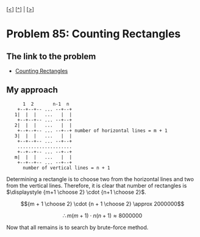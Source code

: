 \[[<](./p0084.md)] \[[^](../README.md)] | \[[>](./p0086.md)]

# Problem 85: Counting Rectangles

## The link to the problem

- [Counting Rectangles](https://projecteuler.net/problem=85)

## My approach

```
      1  2       n-1  n
    +--+--+-- ... --+--+
   1|  |  |   ...   |  |
    +--+--+-- ... --+--+
   2|  |  |   ...   |  |
    +--+--+-- ... --+--+ number of horizontal lines = m + 1
   3|  |  |   ...   |  |
    +--+--+-- ... --+--+
    ....................
    +--+--+-- ... --+--+
   m|  |  |   ...   |  |
    +--+--+-- ... --+--+
      number of vertical lines = n + 1
```

Determining a rectangle is to choose two from the horizontal lines and two from the vertical lines.
Therefore, it is clear that number of rectangles is
$\displaystyle {m+1 \choose  2} \cdot {n+1 \choose 2}$.

$${m + 1 \choose 2} \cdot {n + 1 \choose 2} \approx 2000000$$

$$\therefore m(m+1) \cdot n(n+1) \approx 8000000$$

Now that all remains is to search by brute-force method.

